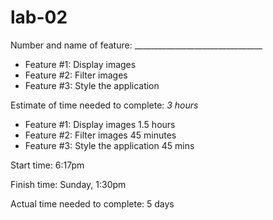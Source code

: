 # lab-02

Number and name of feature: ________________________________

* Feature #1: Display images
* Feature #2: Filter images
* Feature #3: Style the application

Estimate of time needed to complete: _3 hours_
* Feature #1: Display images 1.5 hours
* Feature #2: Filter images 45 minutes
* Feature #3: Style the application 45 mins

Start time: 6:17pm

Finish time: Sunday, 1:30pm

Actual time needed to complete: 5 days